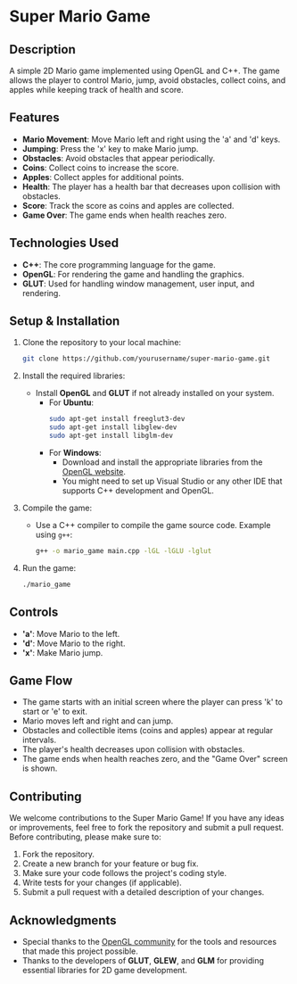# Super Mario Game
## Description
A simple 2D Mario game implemented using OpenGL and C++. The game allows the player to control Mario, jump, avoid obstacles, collect coins, and apples while keeping track of health and score.


## Features
- **Mario Movement**: Move Mario left and right using the 'a' and 'd' keys.
- **Jumping**: Press the 'x' key to make Mario jump.
- **Obstacles**: Avoid obstacles that appear periodically.
- **Coins**: Collect coins to increase the score.
- **Apples**: Collect apples for additional points.
- **Health**: The player has a health bar that decreases upon collision with obstacles.
- **Score**: Track the score as coins and apples are collected.
- **Game Over**: The game ends when health reaches zero.

## Technologies Used
- **C++**: The core programming language for the game.
- **OpenGL**: For rendering the game and handling the graphics.
- **GLUT**: Used for handling window management, user input, and rendering.

## Setup & Installation

1. Clone the repository to your local machine:
   ```bash
   git clone https://github.com/yourusername/super-mario-game.git

2. Install the required libraries:
   - Install **OpenGL** and **GLUT** if not already installed on your system.
     - For **Ubuntu**:
       ```bash
       sudo apt-get install freeglut3-dev
       sudo apt-get install libglew-dev
       sudo apt-get install libglm-dev
       ```
     - For **Windows**:
       - Download and install the appropriate libraries from the [OpenGL website](https://www.opengl.org/).
       - You might need to set up Visual Studio or any other IDE that supports C++ development and OpenGL.

3. Compile the game:
   - Use a C++ compiler to compile the game source code. Example using `g++`:
     ```bash
     g++ -o mario_game main.cpp -lGL -lGLU -lglut
     ```

4. Run the game:
   ```bash
   ./mario_game

## Controls
- **'a'**: Move Mario to the left.
- **'d'**: Move Mario to the right.
- **'x'**: Make Mario jump.

## Game Flow
- The game starts with an initial screen where the player can press 'k' to start or 'e' to exit.
- Mario moves left and right and can jump.
- Obstacles and collectible items (coins and apples) appear at regular intervals.
- The player's health decreases upon collision with obstacles.
- The game ends when health reaches zero, and the "Game Over" screen is shown.

## Contributing
We welcome contributions to the Super Mario Game! If you have any ideas or improvements, feel free to fork the repository and submit a pull request. Before contributing, please make sure to:

1. Fork the repository.
2. Create a new branch for your feature or bug fix.
3. Make sure your code follows the project's coding style.
4. Write tests for your changes (if applicable).
5. Submit a pull request with a detailed description of your changes.

## Acknowledgments
- Special thanks to the [OpenGL community](https://www.opengl.org/) for the tools and resources that made this project possible.
- Thanks to the developers of **GLUT**, **GLEW**, and **GLM** for providing essential libraries for 2D game development.
